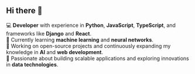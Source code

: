 ## Hi there 👋

💻 **Developer** with experience in **Python**, **JavaScript**, **TypeScript**, and frameworks like **Django** and **React**.  
🌱 Currently learning **machine learning** and **neural networks**.  
💼 Working on open-source projects and continuously expanding my knowledge in **AI** and **web development**.  
🎯 Passionate about building scalable applications and exploring innovations in **data technologies**.

<!--
**currencyxvd/currencyxvd** is a ✨ _special_ ✨ repository because its `README.md` (this file) appears on your GitHub profile.

Here are some ideas to get you started:

- 🔭 I’m currently working on ...
- 🌱 I’m currently learning ...
- 👯 I’m looking to collaborate on ...
- 🤔 I’m looking for help with ...
- 💬 Ask me about ...
- 📫 How to reach me: ...
- 😄 Pronouns: ...
- ⚡ Fun fact: ...
-->
